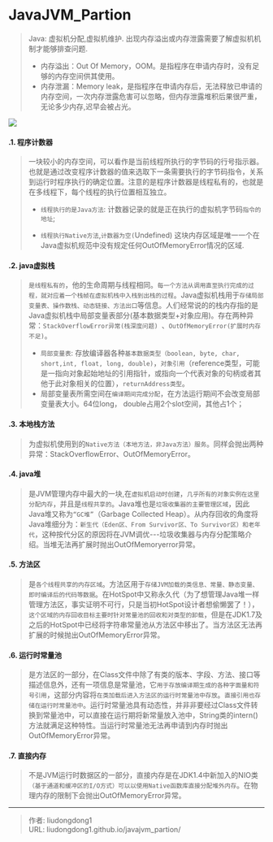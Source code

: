 # JavaJVM_Partion


> Java: 虚拟机分配,虚拟机维护.  出现内存溢出或内存泄露需要了解虚拟机机制才能够排查问题.
>
> - 内存溢出：Out Of Memory，OOM。是指程序在申请内存时，没有足够的内存空间供其使用。
> - 内存泄漏：Memory leak，是指程序在申请内存后，无法释放已申请的内存空间，一次内存泄露危害可以忽略，但内存泄露堆积后果很严重，无论多少内存,迟早会被占光。

![](https://gitee.com/github-25970295/blogpictureV2/raw/master/image-20210604092524764.png)

#### .1. 程序计数器

> 一块较小的内存空间，可以看作是当前线程所执行的字节码的行号指示器。也就是通过改变程序计数器的值来选取下一条需要执行的字节码指令，关系到运行时程序执行的确定位置。注意的是程序计数器是线程私有的，也就是在多线程下，每个线程的执行位置相互独立。
>
> - `线程执行的是Java方法`: 计数器记录的就是正在执行的虚拟机字节码`指令的地址`;
>
> - `线程执行Native方法`,`计数器为空(`Undefined)
>    这块内存区域是唯一一个在Java虚拟机规范中没有规定任何OutOfMemoryError情况的区域.

#### .2. java虚拟栈

> `是线程私有的`，他的生命周期与线程相同。`每一个方法从调用直至执行完成的过程，就对应着一个栈帧在虚拟机栈中入栈到出栈的过程`。Java虚拟机栈用于`存储局部变量表、操作数栈、动态链接、方法出口`等信息。人们经常说的的栈内存指的是Java虚拟机栈中局部变量表部分(基本数据类型+对象应用)。存在两种异常：`StackOverflowError异常(栈深度问题) `、`OutOfMemoryError(扩展时内存不足)`。
>
> - `局部变量表`: 存放编译器各种`基本数据类型（boolean, byte, char, short,int, float, long, double)`，`对象引用`（reference类型，可能是一指向对象起始地址的引用指针，或指向一个代表对象的句柄或者其他于此对象相关的位置），`returnAddress类型`。
> - 局部变量表所需空间在`编译期间完成分配`，在方法运行期间不会改变局部变量表大小。64位long， double占用2个slot空间，其他占1个；

#### .3. 本地栈方法

> 为虚拟机使用到的`Native方法（本地方法，非Java方法）服务`。同样会抛出两种异常：StackOverflowError、OutOfMemoryError。

#### .4. java堆

> 是JVM管理内存中最大的一块,在`虚拟机启动时创建`，`几乎所有的对象实例在这里分配内存`，并且是`线程共享的`。Java堆也是`垃圾收集器的主要管理区域`，因此Java堆又称为`“GC堆”`（Garbage Collected Heap）。从内存回收的角度将Java堆细分为：`新生代（Eden区、From Survivor区、To Survivor区）和老年代`，这种按代分区的原因将在JVM调优---垃圾收集器与内存分配策略介绍。当堆无法再扩展时抛出OutOfMemoryerror异常。

#### .5. 方法区

> 是`各个线程共享的内存区域`。方法区用于`存储JVM加载的类信息、常量、静态变量、即时编译后的代码等数据`。在HotSpot中又称永久代（为了想管理Java堆一样管理方法区，事实证明不可行，只是当初HotSpot设计者想偷懒罢了！），`这个区域的内存回收目标主要时针对常量池的回收和对类型的卸载`，但是在JDK1.7及之后的HotSpot中已经将字符串常量池从方法区中移出了。当方法区无法再扩展的时候抛出OutOfMemoryError异常。

#### .6. **运行时常量池**

> 是方法区的一部分，在Class文件中除了有类的版本、字段、方法、接口等描述信息外，还有一项信息是常量池，它`用于存放编译期生成的各种字面量和符号引用`，这部分内容将`在类加载后进入方法区的运行时常量池中存放`。`直接引用也存储在运行时常量池中`。运行时常量池具有动态性，并非非要经过Class文件转换到常量池中，可以直接在运行期将新常量放入池中，String类的intern()方法就满足这种特性。当运行时常量池无法再申请到内存时抛出OutOfMemoryError异常。 

#### .7. 直接内存

> 不是JVM运行时数据区的一部分，直接内存是在JDK1.4中新加入的NIO类`（基于通道和缓冲区的I/O方式）可以以使用Native函数库直接分配堆外内存`。在物理内存的限制下会抛出OutOfMemoryError异常。



---

> 作者: liudongdong1  
> URL: liudongdong1.github.io/javajvm_partion/  

